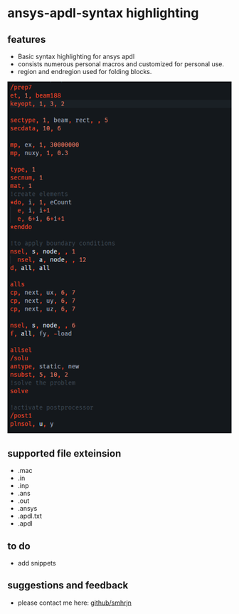 # ansys-apdl-syntax highlighting

## features

- Basic syntax highlighting for ansys apdl
- consists numerous personal macros and customized for personal use.
- region and endregion used for folding blocks.

![screenshot](images/shot.png)

## supported file exteinsion

- .mac
- .in
- .inp
- .ans
- .out
- .ansys
- .apdl.txt
- .apdl

## to do

- add snippets

## suggestions and feedback

- please contact me here: [github/smhrjn](https://github.com/smhrjn/apdl-syntax)
